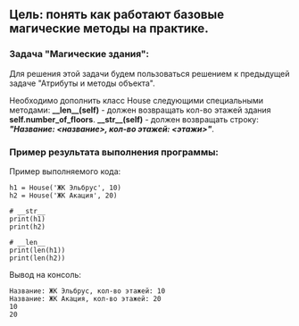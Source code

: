 ## Цель: понять как работают базовые магические методы на практике.

### Задача "Магические здания":
Для решения этой задачи будем пользоваться решением к предыдущей задаче "Атрибуты и методы объекта".

Необходимо дополнить класс House следующими специальными методами:
**\_\_len__(self)** - должен возвращать кол-во этажей здания **self.number_of_floors**.
**\_\_str__(self)** - должен возвращать строку: ***"Название: <название>, кол-во этажей: <этажи>"***.

### Пример результата выполнения программы:
Пример выполняемого кода:
```
h1 = House('ЖК Эльбрус', 10)
h2 = House('ЖК Акация', 20)

# __str__
print(h1)
print(h2)

# __len__
print(len(h1))
print(len(h2))
```
Вывод на консоль:
```
Название: ЖК Эльбрус, кол-во этажей: 10
Название: ЖК Акация, кол-во этажей: 20
10
20
```